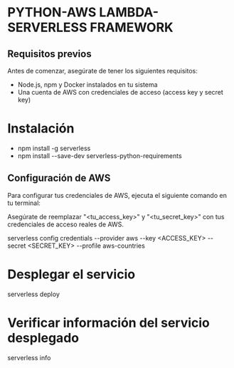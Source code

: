 # PYTHON-AWS LAMBDA-SERVERLESS FRAMEWORK

## Requisitos previos

Antes de comenzar, asegúrate de tener los siguientes requisitos:

- Node.js, npm y Docker instalados en tu sistema
- Una cuenta de AWS con credenciales de acceso (access key y secret key)

# Instalación
- npm install -g serverless
- npm install --save-dev serverless-python-requirements

## Configuración de AWS

Para configurar tus credenciales de AWS, ejecuta el siguiente comando en tu terminal:

Asegúrate de reemplazar "<tu_access_key>" y "<tu_secret_key>" con tus credenciales de acceso reales de AWS.

serverless config credentials --provider aws --key <ACCESS_KEY> --secret <SECRET_KEY> --profile aws-countries


# Desplegar el servicio
serverless deploy

# Verificar información del servicio desplegado
serverless info
